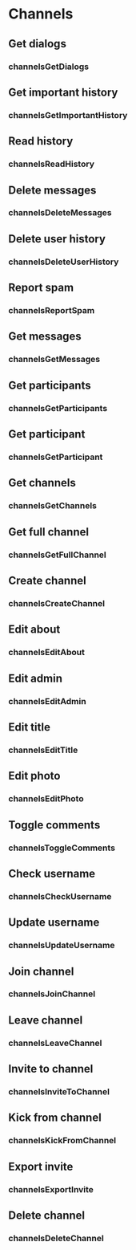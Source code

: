 # Channels

## Get dialogs

### channelsGetDialogs

## Get important history

### channelsGetImportantHistory

## Read history

### channelsReadHistory

## Delete messages

### channelsDeleteMessages

## Delete user history

### channelsDeleteUserHistory

## Report spam

### channelsReportSpam

## Get messages

### channelsGetMessages

## Get participants

### channelsGetParticipants

## Get participant

### channelsGetParticipant

## Get channels

### channelsGetChannels

## Get full channel

### channelsGetFullChannel

## Create channel

### channelsCreateChannel

## Edit about

### channelsEditAbout

## Edit admin

### channelsEditAdmin

## Edit title

### channelsEditTitle

## Edit photo

### channelsEditPhoto

## Toggle comments

### channelsToggleComments

## Check username

### channelsCheckUsername

## Update username

### channelsUpdateUsername

## Join channel

### channelsJoinChannel

## Leave channel

### channelsLeaveChannel

## Invite to channel

### channelsInviteToChannel

## Kick from channel

### channelsKickFromChannel

## Export invite

### channelsExportInvite

## Delete channel

### channelsDeleteChannel


